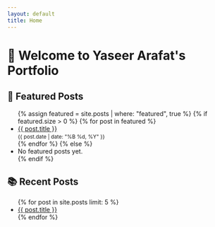 ```yaml
---
layout: default
title: Home
---
```


# 👋 Welcome to Yaseer Arafat's Portfolio

## 🌟 Featured Posts

<ul>
  {% assign featured = site.posts | where: "featured", true %}
  {% if featured.size > 0 %}
    {% for post in featured %}
      <li>
        <a href="{{ post.url }}">{{ post.title }}</a>
        <br><small>{{ post.date | date: "%B %d, %Y" }}</small>
      </li>
    {% endfor %}
  {% else %}
    <li>No featured posts yet.</li>
  {% endif %}
</ul>

## 📚 Recent Posts

<ul>
  {% for post in site.posts limit: 5 %}
    <li><a href="{{ post.url }}">{{ post.title }}</a></li>
  {% endfor %}
</ul>
